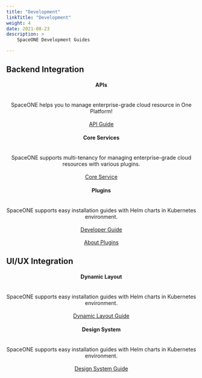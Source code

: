 ```yaml
---
title: "Development"
linkTitle: "Development"
weight: 4
date: 2021-08-23
description: >
    SpaceONE Development Guides

---
```


## Backend Integration


<section id="developmentlanding1">
    <div class="col-container">
      <div class="col-nav">
        <center>
          <h4>
            <b>APIs</b>
          </h4>
          <br>SpaceONE helps you to manage enterprise-grade cloud resource in One Platform!
          <br><br>
          <a href="/docs/development/apis/" class="button">API Guide</a>
        </center>
      </div>
      <div class="col-nav">
        <center>
          <h4>
            <b>Core Services</b>
          </h4>
	  <br>SpaceONE supports multi-tenancy for managing enterprise-grade cloud resources with various plugins.
          <br><br>
          <a href="/docs/development/core_services/" class="button">Core Service</a>
        </center>
      </div>
      <div class="col-nav">
        <center>
          <h4>
            <b>Plugins</b>
          </h4>
          <br>SpaceONE supports easy installation guides with Helm charts in Kubernetes environment.
          <br><br>
          <a href="/docs/references/integration/design_system" >Developer Guide</a> <br><br>
          <a href="/docs/development/plugins" class="button">About Plugins</a>
        </center>
      </div>
    </div>
</section>


## UI/UX Integration

<section id="developmentlanding2">
    <div class="col-container">
      <div class="col-nav">
        <center>
          <h4>
            <b>Dynamic Layout</b>
          </h4>
          <br>SpaceONE supports easy installation guides with Helm charts in Kubernetes environment.
          <br><br>
          <a href="/docs/development/dynamic_layout/" class="button">Dynamic Layout Guide</a>
        </center>
      </div>
      <div class="col-nav">
        <center>
          <h4>
            <b>Design System</b>
          </h4>
          <br>SpaceONE supports easy installation guides with Helm charts in Kubernetes environment.
          <br><br>
          <a href="/docs/plugins/" class="button">Design System Guide</a>
        </center>
      </div>
    </div>
</section>


<style>
    {{< include "partner-style.css" >}}
</style>
